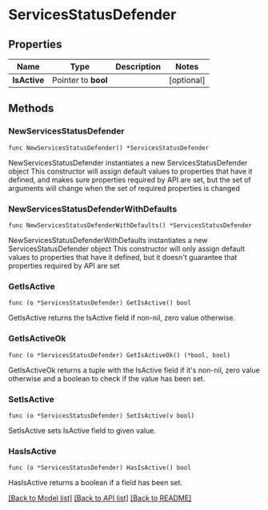 # ServicesStatusDefender

## Properties

Name | Type | Description | Notes
------------ | ------------- | ------------- | -------------
**IsActive** | Pointer to **bool** |  | [optional] 

## Methods

### NewServicesStatusDefender

`func NewServicesStatusDefender() *ServicesStatusDefender`

NewServicesStatusDefender instantiates a new ServicesStatusDefender object
This constructor will assign default values to properties that have it defined,
and makes sure properties required by API are set, but the set of arguments
will change when the set of required properties is changed

### NewServicesStatusDefenderWithDefaults

`func NewServicesStatusDefenderWithDefaults() *ServicesStatusDefender`

NewServicesStatusDefenderWithDefaults instantiates a new ServicesStatusDefender object
This constructor will only assign default values to properties that have it defined,
but it doesn't guarantee that properties required by API are set

### GetIsActive

`func (o *ServicesStatusDefender) GetIsActive() bool`

GetIsActive returns the IsActive field if non-nil, zero value otherwise.

### GetIsActiveOk

`func (o *ServicesStatusDefender) GetIsActiveOk() (*bool, bool)`

GetIsActiveOk returns a tuple with the IsActive field if it's non-nil, zero value otherwise
and a boolean to check if the value has been set.

### SetIsActive

`func (o *ServicesStatusDefender) SetIsActive(v bool)`

SetIsActive sets IsActive field to given value.

### HasIsActive

`func (o *ServicesStatusDefender) HasIsActive() bool`

HasIsActive returns a boolean if a field has been set.


[[Back to Model list]](../README.md#documentation-for-models) [[Back to API list]](../README.md#documentation-for-api-endpoints) [[Back to README]](../README.md)


